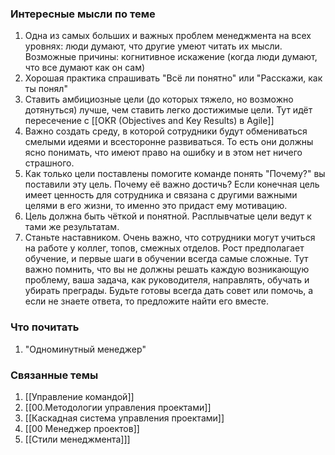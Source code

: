 ### Интересные мысли по теме
1. Одна из самых больших и важных проблем менеджмента на всех уровнях: люди думают, что другие умеют читать их мысли. Возможные причины: когнитивное искажение (когда люди думают, что все думают как он сам)
2. Хорошая практика спрашивать "Всё ли понятно" или "Расскажи, как ты понял"
3. Ставить амбициозные цели (до которых тяжело, но возможно дотянуться) лучше, чем ставить легко достижимые цели. Тут идёт пересечение с [[OKR (Objectives and Key Results) в Agile]]  
4. Важно создать среду, в которой сотрудники будут обмениваться смелыми идеями и всесторонне развиваться. То есть они должны ясно понимать, что имеют право на ошибку и в этом нет ничего страшного.
5. Как только цели поставлены помогите команде понять "Почему?" вы поставили эту цель. Почему её важно достичь? Если конечная цель имеет ценность для сотрудника и связана с другими важными целями в его жизни, то именно это придаст ему мотивацию.
6. Цель должна быть чёткой и понятной. Расплывчатые цели ведут к тами же результатам. 
7. Станьте наставником. Очень важно, что сотрудники могут учиться на работе у коллег, топов, смежных отделов. Рост предполагает обучение, и первые шаги в обучении всегда самые сложные. Тут важно помнить, что вы не должны решать каждую возникающую проблему, ваша задача, как руководителя, направлять, обучать и убирать преграды. Будьте готовы всегда дать совет или помочь, а если не знаете ответа, то предложите найти его вместе.

### Что почитать
1. "Одноминутный менеджер"
 

### Связанные темы
1. [[Управление командой]]
2. [[00.Методологии управления проектами]]
3. [[Каскадная система управления проектами]]
4.  [[00 Менеджер проектов]]
5. [[Стили менеджмента]]]